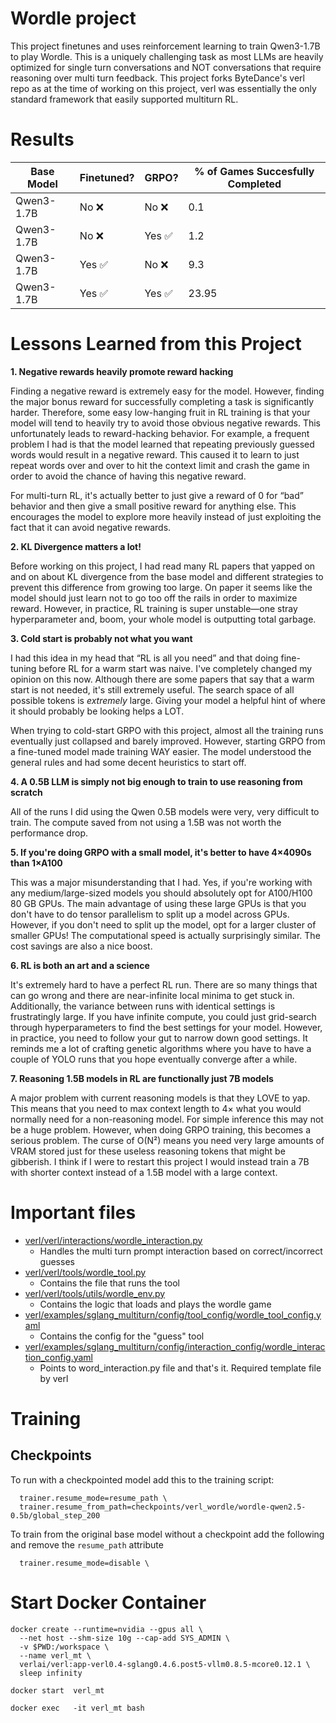 # Wordle project

This project finetunes and uses reinforcement learning to train Qwen3-1.7B to play Wordle. This is a uniquely challenging task as most LLMs are heavily optimized for single turn conversations and NOT conversations that require reasoning over multi turn feedback. This project forks ByteDance's verl repo as at the time of working on this project, verl was essentially the only standard framework that easily supported multiturn RL. 

# Results
| Base Model   | Finetuned?  | GRPO?  | % of Games Succesfully Completed  |
|--------------|-------------|--------|-----------------------------------|
| Qwen3-1.7B   | No ❌       | No ❌  | 0.1                               |
| Qwen3-1.7B   | No ❌       | Yes ✅ | 1.2                               |
| Qwen3-1.7B   | Yes ✅      | No ❌  | 9.3                               |
| Qwen3-1.7B   | Yes ✅      | Yes ✅ | 23.95                             |

# Lessons Learned from this Project

**1. Negative rewards heavily promote reward hacking**

Finding a negative reward is extremely easy for the model. However, finding the major bonus reward for successfully completing a task is significantly harder. Therefore, some easy low-hanging fruit in RL training is that your model will tend to heavily try to avoid those obvious negative rewards. This unfortunately leads to reward-hacking behavior. For example, a frequent problem I had is that the model learned that repeating previously guessed words would result in a negative reward. This caused it to learn to just repeat words over and over to hit the context limit and crash the game in order to avoid the chance of having this negative reward.  

For multi-turn RL, it's actually better to just give a reward of 0 for “bad” behavior and then give a small positive reward for anything else. This encourages the model to explore more heavily instead of just exploiting the fact that it can avoid negative rewards.  


**2. KL Divergence matters a lot!**

Before working on this project, I had read many RL papers that yapped on and on about KL divergence from the base model and different strategies to prevent this difference from growing too large. On paper it seems like the model should just learn not to go too off the rails in order to maximize reward. However, in practice, RL training is super unstable—one stray hyperparameter and, boom, your whole model is outputting total garbage.  


**3. Cold start is probably not what you want**

I had this idea in my head that “RL is all you need” and that doing fine-tuning before RL for a warm start was naive. I've completely changed my opinion on this now. Although there are some papers that say that a warm start is not needed, it's still extremely useful. The search space of all possible tokens is _extremely_ large. Giving your model a helpful hint of where it should probably be looking helps a LOT.  

When trying to cold-start GRPO with this project, almost all the training runs eventually just collapsed and barely improved. However, starting GRPO from a fine-tuned model made training WAY easier. The model understood the general rules and had some decent heuristics to start off.  


**4. A 0.5B LLM is simply not big enough to train to use reasoning from scratch**

All of the runs I did using the Qwen 0.5B models were very, very difficult to train. The compute saved from not using a 1.5B was not worth the performance drop.  


**5. If you're doing GRPO with a small model, it's better to have 4×4090s than 1×A100**

This was a major misunderstanding that I had. Yes, if you're working with any medium/large-sized models you should absolutely opt for A100/H100 80 GB GPUs. The main advantage of using these large GPUs is that you don't have to do tensor parallelism to split up a model across GPUs. However, if you don't need to split up the model, opt for a larger cluster of smaller GPUs! The computational speed is actually surprisingly similar. The cost savings are also a nice boost.  


**6. RL is both an art and a science**

It's extremely hard to have a perfect RL run. There are so many things that can go wrong and there are near-infinite local minima to get stuck in. Additionally, the variance between runs with identical settings is frustratingly large. If you have infinite compute, you could just grid-search through hyperparameters to find the best settings for your model. However, in practice, you need to follow your gut to narrow down good settings. It reminds me a lot of crafting genetic algorithms where you have to have a couple of YOLO runs that you hope eventually converge after a while.  


**7. Reasoning 1.5B models in RL are functionally just 7B models**

A major problem with current reasoning models is that they LOVE to yap. This means that you need to max context length to 4× what you would normally need for a non-reasoning model. For simple inference this may not be a huge problem. However, when doing GRPO training, this becomes a serious problem. The curse of O(N²) means you need very large amounts of VRAM stored just for these useless reasoning tokens that might be gibberish. I think if I were to restart this project I would instead train a 7B with shorter context instead of a 1.5B model with a large context.

# Important files
- [verl/verl/interactions/wordle_interaction.py](verl/verl/interactions/wordle_interaction.py)
  - Handles the multi turn prompt interaction based on correct/incorrect guesses
- [verl/verl/tools/wordle_tool.py](verl/verl/tools/wordle_tool.py)
  - Contains the file that runs the tool
- [verl/verl/tools/utils/wordle_env.py](verl/verl/tools/utils/wordle_env.py)
  - Contains the logic that loads and plays the wordle game  
- [verl/examples/sglang_multiturn/config/tool_config/wordle_tool_config.yaml](verl/examples/sglang_multiturn/config/tool_config/wordle_tool_config.yaml)
  - Contains the config for the "guess" tool
- [verl/examples/sglang_multiturn/config/interaction_config/wordle_interaction_config.yaml](verl/examples/sglang_multiturn/config/interaction_config/wordle_interaction_config.yaml)
  - Points to word_interaction.py file and that's it. Required template file by verl 

# Training 

## Checkpoints 
To run with a checkpointed model add this to the training script:
```
  trainer.resume_mode=resume_path \
  trainer.resume_from_path=checkpoints/verl_wordle/wordle-qwen2.5-0.5b/global_step_200
```

To train from the original base model without a checkpoint add the following and remove the `resume_path` attribute
```
  trainer.resume_mode=disable \
```


# Start Docker Container

```
docker create --runtime=nvidia --gpus all \
  --net host --shm-size 10g --cap-add SYS_ADMIN \
  -v $PWD:/workspace \
  --name verl_mt \
  verlai/verl:app-verl0.4-sglang0.4.6.post5-vllm0.8.5-mcore0.12.1 \
  sleep infinity

docker start  verl_mt

docker exec   -it verl_mt bash
```